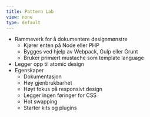 ```yaml
---
title: Pattern Lab
view: none
type: default
---
```


<ul>
<li class="slide">
    Rammeverk for å dokumentere designmønstre
    <ul>
    <li class="slide">Kjører enten på Node eller PHP</li>
    <li class="slide">Bygges ved hjelp av Webpack, Gulp eller Grunt</li>
    <li class="slide">Bruker primært mustache som template language</li>
    </ul>
</li>
<li class="slide">Legger opp til atomic design</li>
<!-- Men trenger ikke følge det -->
<li class="slide">
    Egenskaper
    <ul>
    <li class="slide">Dokumentasjon</li>
<!-- 
Støtter annotering gjennom beskrivelser
Versjonering
-->
    <li class="slide">Høy gjenbrukbarhet</li>
<!--
Mustache partials
Innhold er skilt ut fra mønstrene
-->
    <li class="slide">Høyt fokus på responsivt design</li>
<!--
Size-ish ut av boksen (ingen faste vidder)
-->
    <li class="slide">Legger ingen føringer for CSS</li>
<!--
Ulempe eller fordel, spørs hva man trenger
-->
    <li class="slide">Hot swapping</li>
<!--
Ut av boksen støtte for at når du lagrer en fil, så gjenspeiles endringen i nettleseren automatisk
-->
    <li class="slide">Starter kits og plugins</li>
<!--
Starter kits for alle byggeteknologiene
Ikke veldig mange plugins, men dem som finnes er veldig nyttige
Er gode muligheter for å lage sine egne (event-basert)
-->
    </ul>
</li>
</ul>